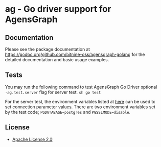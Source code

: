 # ag - Go driver support for AgensGraph

## Documentation

Please see the package documentation at https://godoc.org/github.com/bitnine-oss/agensgraph-golang for the detailed documentation and basic usage examples.

## Tests
You may run the following command to test AgensGraph Go Driver optional `-ag.test.server` flag for server test.
    ```sh
    go test
    ```

For the server test, the environment variables listed at [here](https://www.postgresql.org/docs/10/static/libpq-envars.html) can be used to set connection parameter values. There are two environment variables set by the test code; `PGDATABASE=postgres` and `PGSSLMODE=disable`.

## License
- [Apache License 2.0](http://www.apache.org/licenses/LICENSE-2.0)
